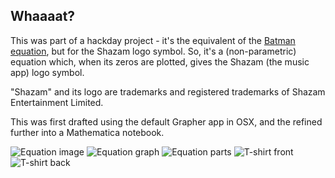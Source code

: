 Whaaaat?
---------------

This was part of a hackday project - it's the equivalent of the [Batman equation], but for the Shazam logo symbol. So, it's a (non-parametric) equation which, when its zeros are plotted, gives the Shazam (the music app) logo symbol.

"Shazam" and its logo are trademarks and registered trademarks of Shazam Entertainment Limited.

This was first drafted using the default Grapher app in OSX, and the refined further into a Mathematica notebook.

![Equation image](https://raw.github.com/davidedc/The-Shazam-Equation/master/Shazam%20Equation%20-%20formula%20image%20for%20t-shirt.png)
![Equation graph](https://raw.github.com/davidedc/The-Shazam-Equation/master/Shazam%20Equation%20Graph%20for%20T-shirt.png)
![Equation parts](https://raw.github.com/davidedc/The-Shazam-Equation/master/Shazam%20Equation%20-%20the%2012%20Parts.png)
![T-shirt front](https://raw.github.com/davidedc/The-Shazam-Equation/master/Shazam%20Equation%20T-shirt%20front.jpg)
![T-shirt back](https://raw.github.com/davidedc/The-Shazam-Equation/master/Shazam%20Equation%20T-shirt%20back.jpg)

  [Batman equation]: http://www.reddit.com/r/pics/comments/j2qjc/do_you_like_batman_do_you_like_math_my_math/